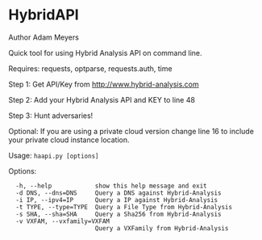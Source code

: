 # HybridAPI
Author Adam Meyers

Quick tool for using Hybrid Analysis API on command line.

Requires: requests, optparse, requests.auth, time

Step 1: Get API/Key from http://www.hybrid-analysis.com

Step 2: Add your Hybrid Analysis API and KEY to line 48

Step 3: Hunt adversaries!

Optional: If you are using a private cloud version change line 16 to include your private cloud instance location.

Usage: `haapi.py [options]`

Options:

      -h, --help            show this help message and exit
      -d DNS, --dns=DNS     Query a DNS against Hybrid-Analysis
      -i IP, --ipv4=IP      Query a IP against Hybrid-Analysis
      -t TYPE, --type=TYPE  Query a File Type from Hybrid-Analysis
      -s SHA, --sha=SHA     Query a Sha256 from Hybrid-Analysis
      -v VXFAM, --vxfamily=VXFAM
                            Query a VXFamily from Hybrid-Analysis
